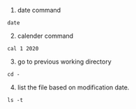1. date command 
```
date
```

2. calender command
```
cal 1 2020
```

3. go to previous working directory
```
cd -
```

4. list the file based on modification date.
```
ls -t
```
